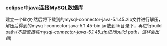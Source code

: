 ### eclipse中java连接MySQL数据库

建立一个lib文·然后将下载到的mysql-connector-java-5.1.45.zip文件进行解压，解压后得到的mysql-connector-java-5.1.45-bin.jar放到lib目录下，再进行build path·(*不能直接将mysql-connector-java-5.1.45.zip进行build path，这样会出错*)
